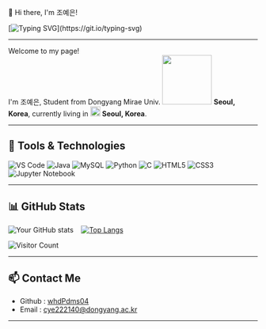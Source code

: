 👋 Hi there, I'm 조예은!

[![Typing SVG](https://readme-typing-svg.herokuapp.com?font=Fira+Code&weight=600&size=24&duration=3000&pause=1000&color=0040FF&width=435&lines=Hi%2C+I'm+조예은!;Welcome+to+my+profile!)](https://git.io/typing-svg)

---

<p>Welcome to my page! </br> I'm 조예은, Student from Dongyang Mirae Univ. <img src="https://user-images.githubusercontent.com/70050528/189471018-8842fb25-8d8f-4d4a-8d63-40d57adf352c.png" width="100"/> <b>Seoul, Korea</b>, currently living in <img src="https://user-images.githubusercontent.com/70050528/189471349-b61089ef-38fa-4c0a-acd5-776f094f0809.png" width="20"/> <b>Seoul, Korea</b>. </p>

---

## 🔧 Tools & Technologies
![VS Code](https://img.shields.io/badge/VSCode-Preferred-lightblue?style=for-the-badge&logo=visual-studio-code)
![Java](https://img.shields.io/badge/Java-007396?style=flat-square&logo=Java&logoColor=white)
![MySQL](https://img.shields.io/badge/MySQL-005C5D?style=flat-square&logo=mysql&logoColor=white)
![Python](https://img.shields.io/badge/Python-3776AB?style=flat-square&logo=python&logoColor=white)
![C](https://img.shields.io/badge/C-A8B400?style=flat-square&logo=c&logoColor=white)
![HTML5](https://img.shields.io/badge/HTML5-E34F26?style=flat-square&logo=html5&logoColor=white)
![CSS3](https://img.shields.io/badge/CSS3-1572B6?style=flat-square&logo=css3&logoColor=white)
![Jupyter Notebook](https://img.shields.io/badge/Jupyter_Notebook-Intermediate-orange?style=for-the-badge&logo=jupyter)

---

## 📊 GitHub Stats
![Your GitHub stats](https://github-readme-stats.vercel.app/api?username=whdPdms04&show_icons=true&theme=radical) &nbsp;&nbsp;&nbsp;[![Top Langs](https://github-readme-stats.vercel.app/api/top-langs/?username=whdPdms04&layout=compact&theme=radical)](https://github.com/anuraghazra/github-readme-stats)

<!-- [![GitHub Contributions Chart](https://github-contributions-chart.vercel.app/api?username=EunSeong-Jo)](https://github.com/sallar/github-contributions-chart) -->

![Visitor Count](https://komarev.com/ghpvc/?username=whdPdms04&style=flat-square&color=blue)

---

## 📫 Contact Me
- Github : [whdPdms04](https://github.com/whdPdms04/)
- Email : [cye222140@dongyang.ac.kr	](cye222140@dongyang.ac.kr)  

---
